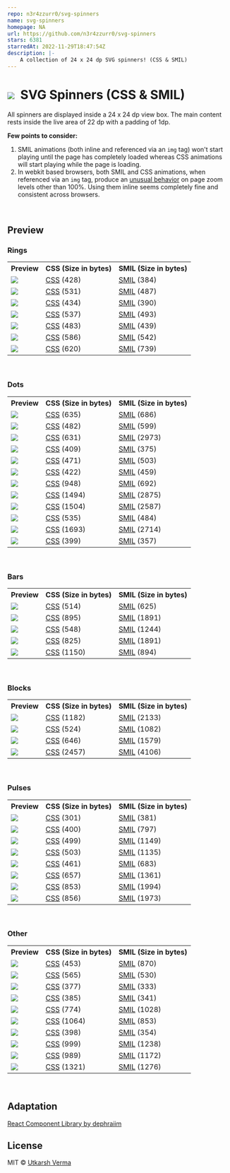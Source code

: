 ```yaml
---
repo: n3r4zzurr0/svg-spinners
name: svg-spinners
homepage: NA
url: https://github.com/n3r4zzurr0/svg-spinners
stars: 6381
starredAt: 2022-11-29T18:47:54Z
description: |-
    A collection of 24 x 24 dp SVG spinners! (CSS & SMIL)
---
```


# <img src="https://raw.githubusercontent.com/n3r4zzurr0/svg-spinners/main/preview/icon-48.gif" valign="middle">&nbsp;&nbsp;SVG Spinners (CSS & SMIL)

All spinners are displayed inside a 24 x 24 dp view box. The main content rests inside the live area of 22 dp with a padding of 1dp.

**Few points to consider:**

1. SMIL animations (both inline and referenced via an `img` tag) won't start playing until the page has completely loaded whereas CSS animations will start playing while the page is loading.
2. In webkit based browsers, both SMIL and CSS animations, when referenced via an `img` tag, produce an [unusual behavior](https://github.com/n3r4zzurr0/svg-spinners/issues/2) on page zoom levels other than 100%. Using them inline seems completely fine and consistent across browsers.

<br />

## Preview

<h3>Rings</h3><table><tr><th>Preview</th><th>CSS (Size in bytes)</th><th>SMIL (Size in bytes)</th></tr><tr><td><picture><source media="(prefers-color-scheme: dark)" srcset="https://raw.githubusercontent.com/n3r4zzurr0/svg-spinners/main/preview/90-ring-white-36.svg"><img src="https://raw.githubusercontent.com/n3r4zzurr0/svg-spinners/main/preview/90-ring-black-36.svg"></picture></td><td><a href="https://github.com/n3r4zzurr0/svg-spinners/blob/main/svg-css/90-ring.svg">CSS</a> (428)</td><td><a href="https://github.com/n3r4zzurr0/svg-spinners/blob/main/svg-smil/90-ring.svg">SMIL</a> (384)</td></tr><tr><td><picture><source media="(prefers-color-scheme: dark)" srcset="https://raw.githubusercontent.com/n3r4zzurr0/svg-spinners/main/preview/90-ring-with-bg-white-36.svg"><img src="https://raw.githubusercontent.com/n3r4zzurr0/svg-spinners/main/preview/90-ring-with-bg-black-36.svg"></picture></td><td><a href="https://github.com/n3r4zzurr0/svg-spinners/blob/main/svg-css/90-ring-with-bg.svg">CSS</a> (531)</td><td><a href="https://github.com/n3r4zzurr0/svg-spinners/blob/main/svg-smil/90-ring-with-bg.svg">SMIL</a> (487)</td></tr><tr><td><picture><source media="(prefers-color-scheme: dark)" srcset="https://raw.githubusercontent.com/n3r4zzurr0/svg-spinners/main/preview/180-ring-white-36.svg"><img src="https://raw.githubusercontent.com/n3r4zzurr0/svg-spinners/main/preview/180-ring-black-36.svg"></picture></td><td><a href="https://github.com/n3r4zzurr0/svg-spinners/blob/main/svg-css/180-ring.svg">CSS</a> (434)</td><td><a href="https://github.com/n3r4zzurr0/svg-spinners/blob/main/svg-smil/180-ring.svg">SMIL</a> (390)</td></tr><tr><td><picture><source media="(prefers-color-scheme: dark)" srcset="https://raw.githubusercontent.com/n3r4zzurr0/svg-spinners/main/preview/180-ring-with-bg-white-36.svg"><img src="https://raw.githubusercontent.com/n3r4zzurr0/svg-spinners/main/preview/180-ring-with-bg-black-36.svg"></picture></td><td><a href="https://github.com/n3r4zzurr0/svg-spinners/blob/main/svg-css/180-ring-with-bg.svg">CSS</a> (537)</td><td><a href="https://github.com/n3r4zzurr0/svg-spinners/blob/main/svg-smil/180-ring-with-bg.svg">SMIL</a> (493)</td></tr><tr><td><picture><source media="(prefers-color-scheme: dark)" srcset="https://raw.githubusercontent.com/n3r4zzurr0/svg-spinners/main/preview/270-ring-white-36.svg"><img src="https://raw.githubusercontent.com/n3r4zzurr0/svg-spinners/main/preview/270-ring-black-36.svg"></picture></td><td><a href="https://github.com/n3r4zzurr0/svg-spinners/blob/main/svg-css/270-ring.svg">CSS</a> (483)</td><td><a href="https://github.com/n3r4zzurr0/svg-spinners/blob/main/svg-smil/270-ring.svg">SMIL</a> (439)</td></tr><tr><td><picture><source media="(prefers-color-scheme: dark)" srcset="https://raw.githubusercontent.com/n3r4zzurr0/svg-spinners/main/preview/270-ring-with-bg-white-36.svg"><img src="https://raw.githubusercontent.com/n3r4zzurr0/svg-spinners/main/preview/270-ring-with-bg-black-36.svg"></picture></td><td><a href="https://github.com/n3r4zzurr0/svg-spinners/blob/main/svg-css/270-ring-with-bg.svg">CSS</a> (586)</td><td><a href="https://github.com/n3r4zzurr0/svg-spinners/blob/main/svg-smil/270-ring-with-bg.svg">SMIL</a> (542)</td></tr><tr><td><picture><source media="(prefers-color-scheme: dark)" srcset="https://raw.githubusercontent.com/n3r4zzurr0/svg-spinners/main/preview/ring-resize-white-36.svg"><img src="https://raw.githubusercontent.com/n3r4zzurr0/svg-spinners/main/preview/ring-resize-black-36.svg"></picture></td><td><a href="https://github.com/n3r4zzurr0/svg-spinners/blob/main/svg-css/ring-resize.svg">CSS</a> (620)</td><td><a href="https://github.com/n3r4zzurr0/svg-spinners/blob/main/svg-smil/ring-resize.svg">SMIL</a> (739)</td></tr></table><br /><h3>Dots</h3><table><tr><th>Preview</th><th>CSS (Size in bytes)</th><th>SMIL (Size in bytes)</th></tr><tr><td><picture><source media="(prefers-color-scheme: dark)" srcset="https://raw.githubusercontent.com/n3r4zzurr0/svg-spinners/main/preview/3-dots-bounce-white-36.svg"><img src="https://raw.githubusercontent.com/n3r4zzurr0/svg-spinners/main/preview/3-dots-bounce-black-36.svg"></picture></td><td><a href="https://github.com/n3r4zzurr0/svg-spinners/blob/main/svg-css/3-dots-bounce.svg">CSS</a> (635)</td><td><a href="https://github.com/n3r4zzurr0/svg-spinners/blob/main/svg-smil/3-dots-bounce.svg">SMIL</a> (686)</td></tr><tr><td><picture><source media="(prefers-color-scheme: dark)" srcset="https://raw.githubusercontent.com/n3r4zzurr0/svg-spinners/main/preview/3-dots-fade-white-36.svg"><img src="https://raw.githubusercontent.com/n3r4zzurr0/svg-spinners/main/preview/3-dots-fade-black-36.svg"></picture></td><td><a href="https://github.com/n3r4zzurr0/svg-spinners/blob/main/svg-css/3-dots-fade.svg">CSS</a> (482)</td><td><a href="https://github.com/n3r4zzurr0/svg-spinners/blob/main/svg-smil/3-dots-fade.svg">SMIL</a> (599)</td></tr><tr><td><picture><source media="(prefers-color-scheme: dark)" srcset="https://raw.githubusercontent.com/n3r4zzurr0/svg-spinners/main/preview/3-dots-move-white-36.svg"><img src="https://raw.githubusercontent.com/n3r4zzurr0/svg-spinners/main/preview/3-dots-move-black-36.svg"></picture></td><td><a href="https://github.com/n3r4zzurr0/svg-spinners/blob/main/svg-css/3-dots-move.svg">CSS</a> (631)</td><td><a href="https://github.com/n3r4zzurr0/svg-spinners/blob/main/svg-smil/3-dots-move.svg">SMIL</a> (2973)</td></tr><tr><td><picture><source media="(prefers-color-scheme: dark)" srcset="https://raw.githubusercontent.com/n3r4zzurr0/svg-spinners/main/preview/3-dots-rotate-white-36.svg"><img src="https://raw.githubusercontent.com/n3r4zzurr0/svg-spinners/main/preview/3-dots-rotate-black-36.svg"></picture></td><td><a href="https://github.com/n3r4zzurr0/svg-spinners/blob/main/svg-css/3-dots-rotate.svg">CSS</a> (409)</td><td><a href="https://github.com/n3r4zzurr0/svg-spinners/blob/main/svg-smil/3-dots-rotate.svg">SMIL</a> (375)</td></tr><tr><td><picture><source media="(prefers-color-scheme: dark)" srcset="https://raw.githubusercontent.com/n3r4zzurr0/svg-spinners/main/preview/3-dots-scale-white-36.svg"><img src="https://raw.githubusercontent.com/n3r4zzurr0/svg-spinners/main/preview/3-dots-scale-black-36.svg"></picture></td><td><a href="https://github.com/n3r4zzurr0/svg-spinners/blob/main/svg-css/3-dots-scale.svg">CSS</a> (471)</td><td><a href="https://github.com/n3r4zzurr0/svg-spinners/blob/main/svg-smil/3-dots-scale.svg">SMIL</a> (503)</td></tr><tr><td><picture><source media="(prefers-color-scheme: dark)" srcset="https://raw.githubusercontent.com/n3r4zzurr0/svg-spinners/main/preview/3-dots-scale-middle-white-36.svg"><img src="https://raw.githubusercontent.com/n3r4zzurr0/svg-spinners/main/preview/3-dots-scale-middle-black-36.svg"></picture></td><td><a href="https://github.com/n3r4zzurr0/svg-spinners/blob/main/svg-css/3-dots-scale-middle.svg">CSS</a> (422)</td><td><a href="https://github.com/n3r4zzurr0/svg-spinners/blob/main/svg-smil/3-dots-scale-middle.svg">SMIL</a> (459)</td></tr><tr><td><picture><source media="(prefers-color-scheme: dark)" srcset="https://raw.githubusercontent.com/n3r4zzurr0/svg-spinners/main/preview/6-dots-rotate-white-36.svg"><img src="https://raw.githubusercontent.com/n3r4zzurr0/svg-spinners/main/preview/6-dots-rotate-black-36.svg"></picture></td><td><a href="https://github.com/n3r4zzurr0/svg-spinners/blob/main/svg-css/6-dots-rotate.svg">CSS</a> (948)</td><td><a href="https://github.com/n3r4zzurr0/svg-spinners/blob/main/svg-smil/6-dots-rotate.svg">SMIL</a> (692)</td></tr><tr><td><picture><source media="(prefers-color-scheme: dark)" srcset="https://raw.githubusercontent.com/n3r4zzurr0/svg-spinners/main/preview/6-dots-scale-white-36.svg"><img src="https://raw.githubusercontent.com/n3r4zzurr0/svg-spinners/main/preview/6-dots-scale-black-36.svg"></picture></td><td><a href="https://github.com/n3r4zzurr0/svg-spinners/blob/main/svg-css/6-dots-scale.svg">CSS</a> (1494)</td><td><a href="https://github.com/n3r4zzurr0/svg-spinners/blob/main/svg-smil/6-dots-scale.svg">SMIL</a> (2875)</td></tr><tr><td><picture><source media="(prefers-color-scheme: dark)" srcset="https://raw.githubusercontent.com/n3r4zzurr0/svg-spinners/main/preview/6-dots-scale-middle-white-36.svg"><img src="https://raw.githubusercontent.com/n3r4zzurr0/svg-spinners/main/preview/6-dots-scale-middle-black-36.svg"></picture></td><td><a href="https://github.com/n3r4zzurr0/svg-spinners/blob/main/svg-css/6-dots-scale-middle.svg">CSS</a> (1504)</td><td><a href="https://github.com/n3r4zzurr0/svg-spinners/blob/main/svg-smil/6-dots-scale-middle.svg">SMIL</a> (2587)</td></tr><tr><td><picture><source media="(prefers-color-scheme: dark)" srcset="https://raw.githubusercontent.com/n3r4zzurr0/svg-spinners/main/preview/8-dots-rotate-white-36.svg"><img src="https://raw.githubusercontent.com/n3r4zzurr0/svg-spinners/main/preview/8-dots-rotate-black-36.svg"></picture></td><td><a href="https://github.com/n3r4zzurr0/svg-spinners/blob/main/svg-css/8-dots-rotate.svg">CSS</a> (535)</td><td><a href="https://github.com/n3r4zzurr0/svg-spinners/blob/main/svg-smil/8-dots-rotate.svg">SMIL</a> (484)</td></tr><tr><td><picture><source media="(prefers-color-scheme: dark)" srcset="https://raw.githubusercontent.com/n3r4zzurr0/svg-spinners/main/preview/12-dots-scale-rotate-white-36.svg"><img src="https://raw.githubusercontent.com/n3r4zzurr0/svg-spinners/main/preview/12-dots-scale-rotate-black-36.svg"></picture></td><td><a href="https://github.com/n3r4zzurr0/svg-spinners/blob/main/svg-css/12-dots-scale-rotate.svg">CSS</a> (1693)</td><td><a href="https://github.com/n3r4zzurr0/svg-spinners/blob/main/svg-smil/12-dots-scale-rotate.svg">SMIL</a> (2714)</td></tr><tr><td><picture><source media="(prefers-color-scheme: dark)" srcset="https://raw.githubusercontent.com/n3r4zzurr0/svg-spinners/main/preview/dot-revolve-white-36.svg"><img src="https://raw.githubusercontent.com/n3r4zzurr0/svg-spinners/main/preview/dot-revolve-black-36.svg"></picture></td><td><a href="https://github.com/n3r4zzurr0/svg-spinners/blob/main/svg-css/dot-revolve.svg">CSS</a> (399)</td><td><a href="https://github.com/n3r4zzurr0/svg-spinners/blob/main/svg-smil/dot-revolve.svg">SMIL</a> (357)</td></tr></table><br /><h3>Bars</h3><table><tr><th>Preview</th><th>CSS (Size in bytes)</th><th>SMIL (Size in bytes)</th></tr><tr><td><picture><source media="(prefers-color-scheme: dark)" srcset="https://raw.githubusercontent.com/n3r4zzurr0/svg-spinners/main/preview/bars-fade-white-36.svg"><img src="https://raw.githubusercontent.com/n3r4zzurr0/svg-spinners/main/preview/bars-fade-black-36.svg"></picture></td><td><a href="https://github.com/n3r4zzurr0/svg-spinners/blob/main/svg-css/bars-fade.svg">CSS</a> (514)</td><td><a href="https://github.com/n3r4zzurr0/svg-spinners/blob/main/svg-smil/bars-fade.svg">SMIL</a> (625)</td></tr><tr><td><picture><source media="(prefers-color-scheme: dark)" srcset="https://raw.githubusercontent.com/n3r4zzurr0/svg-spinners/main/preview/bars-scale-white-36.svg"><img src="https://raw.githubusercontent.com/n3r4zzurr0/svg-spinners/main/preview/bars-scale-black-36.svg"></picture></td><td><a href="https://github.com/n3r4zzurr0/svg-spinners/blob/main/svg-css/bars-scale.svg">CSS</a> (895)</td><td><a href="https://github.com/n3r4zzurr0/svg-spinners/blob/main/svg-smil/bars-scale.svg">SMIL</a> (1891)</td></tr><tr><td><picture><source media="(prefers-color-scheme: dark)" srcset="https://raw.githubusercontent.com/n3r4zzurr0/svg-spinners/main/preview/bars-scale-fade-white-36.svg"><img src="https://raw.githubusercontent.com/n3r4zzurr0/svg-spinners/main/preview/bars-scale-fade-black-36.svg"></picture></td><td><a href="https://github.com/n3r4zzurr0/svg-spinners/blob/main/svg-css/bars-scale-fade.svg">CSS</a> (548)</td><td><a href="https://github.com/n3r4zzurr0/svg-spinners/blob/main/svg-smil/bars-scale-fade.svg">SMIL</a> (1244)</td></tr><tr><td><picture><source media="(prefers-color-scheme: dark)" srcset="https://raw.githubusercontent.com/n3r4zzurr0/svg-spinners/main/preview/bars-scale-middle-white-36.svg"><img src="https://raw.githubusercontent.com/n3r4zzurr0/svg-spinners/main/preview/bars-scale-middle-black-36.svg"></picture></td><td><a href="https://github.com/n3r4zzurr0/svg-spinners/blob/main/svg-css/bars-scale-middle.svg">CSS</a> (825)</td><td><a href="https://github.com/n3r4zzurr0/svg-spinners/blob/main/svg-smil/bars-scale-middle.svg">SMIL</a> (1891)</td></tr><tr><td><picture><source media="(prefers-color-scheme: dark)" srcset="https://raw.githubusercontent.com/n3r4zzurr0/svg-spinners/main/preview/bars-rotate-fade-white-36.svg"><img src="https://raw.githubusercontent.com/n3r4zzurr0/svg-spinners/main/preview/bars-rotate-fade-black-36.svg"></picture></td><td><a href="https://github.com/n3r4zzurr0/svg-spinners/blob/main/svg-css/bars-rotate-fade.svg">CSS</a> (1150)</td><td><a href="https://github.com/n3r4zzurr0/svg-spinners/blob/main/svg-smil/bars-rotate-fade.svg">SMIL</a> (894)</td></tr></table><br /><h3>Blocks</h3><table><tr><th>Preview</th><th>CSS (Size in bytes)</th><th>SMIL (Size in bytes)</th></tr><tr><td><picture><source media="(prefers-color-scheme: dark)" srcset="https://raw.githubusercontent.com/n3r4zzurr0/svg-spinners/main/preview/blocks-scale-white-36.svg"><img src="https://raw.githubusercontent.com/n3r4zzurr0/svg-spinners/main/preview/blocks-scale-black-36.svg"></picture></td><td><a href="https://github.com/n3r4zzurr0/svg-spinners/blob/main/svg-css/blocks-scale.svg">CSS</a> (1182)</td><td><a href="https://github.com/n3r4zzurr0/svg-spinners/blob/main/svg-smil/blocks-scale.svg">SMIL</a> (2133)</td></tr><tr><td><picture><source media="(prefers-color-scheme: dark)" srcset="https://raw.githubusercontent.com/n3r4zzurr0/svg-spinners/main/preview/blocks-shuffle-2-white-36.svg"><img src="https://raw.githubusercontent.com/n3r4zzurr0/svg-spinners/main/preview/blocks-shuffle-2-black-36.svg"></picture></td><td><a href="https://github.com/n3r4zzurr0/svg-spinners/blob/main/svg-css/blocks-shuffle-2.svg">CSS</a> (524)</td><td><a href="https://github.com/n3r4zzurr0/svg-spinners/blob/main/svg-smil/blocks-shuffle-2.svg">SMIL</a> (1082)</td></tr><tr><td><picture><source media="(prefers-color-scheme: dark)" srcset="https://raw.githubusercontent.com/n3r4zzurr0/svg-spinners/main/preview/blocks-shuffle-3-white-36.svg"><img src="https://raw.githubusercontent.com/n3r4zzurr0/svg-spinners/main/preview/blocks-shuffle-3-black-36.svg"></picture></td><td><a href="https://github.com/n3r4zzurr0/svg-spinners/blob/main/svg-css/blocks-shuffle-3.svg">CSS</a> (646)</td><td><a href="https://github.com/n3r4zzurr0/svg-spinners/blob/main/svg-smil/blocks-shuffle-3.svg">SMIL</a> (1579)</td></tr><tr><td><picture><source media="(prefers-color-scheme: dark)" srcset="https://raw.githubusercontent.com/n3r4zzurr0/svg-spinners/main/preview/blocks-wave-white-36.svg"><img src="https://raw.githubusercontent.com/n3r4zzurr0/svg-spinners/main/preview/blocks-wave-black-36.svg"></picture></td><td><a href="https://github.com/n3r4zzurr0/svg-spinners/blob/main/svg-css/blocks-wave.svg">CSS</a> (2457)</td><td><a href="https://github.com/n3r4zzurr0/svg-spinners/blob/main/svg-smil/blocks-wave.svg">SMIL</a> (4106)</td></tr></table><br /><h3>Pulses</h3><table><tr><th>Preview</th><th>CSS (Size in bytes)</th><th>SMIL (Size in bytes)</th></tr><tr><td><picture><source media="(prefers-color-scheme: dark)" srcset="https://raw.githubusercontent.com/n3r4zzurr0/svg-spinners/main/preview/pulse-white-36.svg"><img src="https://raw.githubusercontent.com/n3r4zzurr0/svg-spinners/main/preview/pulse-black-36.svg"></picture></td><td><a href="https://github.com/n3r4zzurr0/svg-spinners/blob/main/svg-css/pulse.svg">CSS</a> (301)</td><td><a href="https://github.com/n3r4zzurr0/svg-spinners/blob/main/svg-smil/pulse.svg">SMIL</a> (381)</td></tr><tr><td><picture><source media="(prefers-color-scheme: dark)" srcset="https://raw.githubusercontent.com/n3r4zzurr0/svg-spinners/main/preview/pulse-2-white-36.svg"><img src="https://raw.githubusercontent.com/n3r4zzurr0/svg-spinners/main/preview/pulse-2-black-36.svg"></picture></td><td><a href="https://github.com/n3r4zzurr0/svg-spinners/blob/main/svg-css/pulse-2.svg">CSS</a> (400)</td><td><a href="https://github.com/n3r4zzurr0/svg-spinners/blob/main/svg-smil/pulse-2.svg">SMIL</a> (797)</td></tr><tr><td><picture><source media="(prefers-color-scheme: dark)" srcset="https://raw.githubusercontent.com/n3r4zzurr0/svg-spinners/main/preview/pulse-3-white-36.svg"><img src="https://raw.githubusercontent.com/n3r4zzurr0/svg-spinners/main/preview/pulse-3-black-36.svg"></picture></td><td><a href="https://github.com/n3r4zzurr0/svg-spinners/blob/main/svg-css/pulse-3.svg">CSS</a> (499)</td><td><a href="https://github.com/n3r4zzurr0/svg-spinners/blob/main/svg-smil/pulse-3.svg">SMIL</a> (1149)</td></tr><tr><td><picture><source media="(prefers-color-scheme: dark)" srcset="https://raw.githubusercontent.com/n3r4zzurr0/svg-spinners/main/preview/pulse-multiple-white-36.svg"><img src="https://raw.githubusercontent.com/n3r4zzurr0/svg-spinners/main/preview/pulse-multiple-black-36.svg"></picture></td><td><a href="https://github.com/n3r4zzurr0/svg-spinners/blob/main/svg-css/pulse-multiple.svg">CSS</a> (503)</td><td><a href="https://github.com/n3r4zzurr0/svg-spinners/blob/main/svg-smil/pulse-multiple.svg">SMIL</a> (1135)</td></tr><tr><td><picture><source media="(prefers-color-scheme: dark)" srcset="https://raw.githubusercontent.com/n3r4zzurr0/svg-spinners/main/preview/pulse-ring-white-36.svg"><img src="https://raw.githubusercontent.com/n3r4zzurr0/svg-spinners/main/preview/pulse-ring-black-36.svg"></picture></td><td><a href="https://github.com/n3r4zzurr0/svg-spinners/blob/main/svg-css/pulse-ring.svg">CSS</a> (461)</td><td><a href="https://github.com/n3r4zzurr0/svg-spinners/blob/main/svg-smil/pulse-ring.svg">SMIL</a> (683)</td></tr><tr><td><picture><source media="(prefers-color-scheme: dark)" srcset="https://raw.githubusercontent.com/n3r4zzurr0/svg-spinners/main/preview/pulse-rings-2-white-36.svg"><img src="https://raw.githubusercontent.com/n3r4zzurr0/svg-spinners/main/preview/pulse-rings-2-black-36.svg"></picture></td><td><a href="https://github.com/n3r4zzurr0/svg-spinners/blob/main/svg-css/pulse-rings-2.svg">CSS</a> (657)</td><td><a href="https://github.com/n3r4zzurr0/svg-spinners/blob/main/svg-smil/pulse-rings-2.svg">SMIL</a> (1361)</td></tr><tr><td><picture><source media="(prefers-color-scheme: dark)" srcset="https://raw.githubusercontent.com/n3r4zzurr0/svg-spinners/main/preview/pulse-rings-3-white-36.svg"><img src="https://raw.githubusercontent.com/n3r4zzurr0/svg-spinners/main/preview/pulse-rings-3-black-36.svg"></picture></td><td><a href="https://github.com/n3r4zzurr0/svg-spinners/blob/main/svg-css/pulse-rings-3.svg">CSS</a> (853)</td><td><a href="https://github.com/n3r4zzurr0/svg-spinners/blob/main/svg-smil/pulse-rings-3.svg">SMIL</a> (1994)</td></tr><tr><td><picture><source media="(prefers-color-scheme: dark)" srcset="https://raw.githubusercontent.com/n3r4zzurr0/svg-spinners/main/preview/pulse-rings-multiple-white-36.svg"><img src="https://raw.githubusercontent.com/n3r4zzurr0/svg-spinners/main/preview/pulse-rings-multiple-black-36.svg"></picture></td><td><a href="https://github.com/n3r4zzurr0/svg-spinners/blob/main/svg-css/pulse-rings-multiple.svg">CSS</a> (856)</td><td><a href="https://github.com/n3r4zzurr0/svg-spinners/blob/main/svg-smil/pulse-rings-multiple.svg">SMIL</a> (1973)</td></tr></table><br /><h3>Other</h3><table><tr><th>Preview</th><th>CSS (Size in bytes)</th><th>SMIL (Size in bytes)</th></tr><tr><td><picture><source media="(prefers-color-scheme: dark)" srcset="https://raw.githubusercontent.com/n3r4zzurr0/svg-spinners/main/preview/bouncing-ball-white-36.svg"><img src="https://raw.githubusercontent.com/n3r4zzurr0/svg-spinners/main/preview/bouncing-ball-black-36.svg"></picture></td><td><a href="https://github.com/n3r4zzurr0/svg-spinners/blob/main/svg-css/bouncing-ball.svg">CSS</a> (453)</td><td><a href="https://github.com/n3r4zzurr0/svg-spinners/blob/main/svg-smil/bouncing-ball.svg">SMIL</a> (870)</td></tr><tr><td><picture><source media="(prefers-color-scheme: dark)" srcset="https://raw.githubusercontent.com/n3r4zzurr0/svg-spinners/main/preview/clock-white-36.svg"><img src="https://raw.githubusercontent.com/n3r4zzurr0/svg-spinners/main/preview/clock-black-36.svg"></picture></td><td><a href="https://github.com/n3r4zzurr0/svg-spinners/blob/main/svg-css/clock.svg">CSS</a> (565)</td><td><a href="https://github.com/n3r4zzurr0/svg-spinners/blob/main/svg-smil/clock.svg">SMIL</a> (530)</td></tr><tr><td><picture><source media="(prefers-color-scheme: dark)" srcset="https://raw.githubusercontent.com/n3r4zzurr0/svg-spinners/main/preview/eclipse-white-36.svg"><img src="https://raw.githubusercontent.com/n3r4zzurr0/svg-spinners/main/preview/eclipse-black-36.svg"></picture></td><td><a href="https://github.com/n3r4zzurr0/svg-spinners/blob/main/svg-css/eclipse.svg">CSS</a> (377)</td><td><a href="https://github.com/n3r4zzurr0/svg-spinners/blob/main/svg-smil/eclipse.svg">SMIL</a> (333)</td></tr><tr><td><picture><source media="(prefers-color-scheme: dark)" srcset="https://raw.githubusercontent.com/n3r4zzurr0/svg-spinners/main/preview/eclipse-half-white-36.svg"><img src="https://raw.githubusercontent.com/n3r4zzurr0/svg-spinners/main/preview/eclipse-half-black-36.svg"></picture></td><td><a href="https://github.com/n3r4zzurr0/svg-spinners/blob/main/svg-css/eclipse-half.svg">CSS</a> (385)</td><td><a href="https://github.com/n3r4zzurr0/svg-spinners/blob/main/svg-smil/eclipse-half.svg">SMIL</a> (341)</td></tr><tr><td><picture><source media="(prefers-color-scheme: dark)" srcset="https://raw.githubusercontent.com/n3r4zzurr0/svg-spinners/main/preview/gooey-balls-1-white-36.svg"><img src="https://raw.githubusercontent.com/n3r4zzurr0/svg-spinners/main/preview/gooey-balls-1-black-36.svg"></picture></td><td><a href="https://github.com/n3r4zzurr0/svg-spinners/blob/main/svg-css/gooey-balls-1.svg">CSS</a> (774)</td><td><a href="https://github.com/n3r4zzurr0/svg-spinners/blob/main/svg-smil/gooey-balls-1.svg">SMIL</a> (1028)</td></tr><tr><td><picture><source media="(prefers-color-scheme: dark)" srcset="https://raw.githubusercontent.com/n3r4zzurr0/svg-spinners/main/preview/gooey-balls-2-white-36.svg"><img src="https://raw.githubusercontent.com/n3r4zzurr0/svg-spinners/main/preview/gooey-balls-2-black-36.svg"></picture></td><td><a href="https://github.com/n3r4zzurr0/svg-spinners/blob/main/svg-css/gooey-balls-2.svg">CSS</a> (1064)</td><td><a href="https://github.com/n3r4zzurr0/svg-spinners/blob/main/svg-smil/gooey-balls-2.svg">SMIL</a> (853)</td></tr><tr><td><picture><source media="(prefers-color-scheme: dark)" srcset="https://raw.githubusercontent.com/n3r4zzurr0/svg-spinners/main/preview/tadpole-white-36.svg"><img src="https://raw.githubusercontent.com/n3r4zzurr0/svg-spinners/main/preview/tadpole-black-36.svg"></picture></td><td><a href="https://github.com/n3r4zzurr0/svg-spinners/blob/main/svg-css/tadpole.svg">CSS</a> (398)</td><td><a href="https://github.com/n3r4zzurr0/svg-spinners/blob/main/svg-smil/tadpole.svg">SMIL</a> (354)</td></tr><tr><td><picture><source media="(prefers-color-scheme: dark)" srcset="https://raw.githubusercontent.com/n3r4zzurr0/svg-spinners/main/preview/wifi-white-36.svg"><img src="https://raw.githubusercontent.com/n3r4zzurr0/svg-spinners/main/preview/wifi-black-36.svg"></picture></td><td><a href="https://github.com/n3r4zzurr0/svg-spinners/blob/main/svg-css/wifi.svg">CSS</a> (999)</td><td><a href="https://github.com/n3r4zzurr0/svg-spinners/blob/main/svg-smil/wifi.svg">SMIL</a> (1238)</td></tr><tr><td><picture><source media="(prefers-color-scheme: dark)" srcset="https://raw.githubusercontent.com/n3r4zzurr0/svg-spinners/main/preview/wifi-fade-white-36.svg"><img src="https://raw.githubusercontent.com/n3r4zzurr0/svg-spinners/main/preview/wifi-fade-black-36.svg"></picture></td><td><a href="https://github.com/n3r4zzurr0/svg-spinners/blob/main/svg-css/wifi-fade.svg">CSS</a> (989)</td><td><a href="https://github.com/n3r4zzurr0/svg-spinners/blob/main/svg-smil/wifi-fade.svg">SMIL</a> (1172)</td></tr><tr><td><picture><source media="(prefers-color-scheme: dark)" srcset="https://raw.githubusercontent.com/n3r4zzurr0/svg-spinners/main/preview/wind-toy-white-36.svg"><img src="https://raw.githubusercontent.com/n3r4zzurr0/svg-spinners/main/preview/wind-toy-black-36.svg"></picture></td><td><a href="https://github.com/n3r4zzurr0/svg-spinners/blob/main/svg-css/wind-toy.svg">CSS</a> (1321)</td><td><a href="https://github.com/n3r4zzurr0/svg-spinners/blob/main/svg-smil/wind-toy.svg">SMIL</a> (1276)</td></tr></table><br />

## Adaptation

[React Component Library by dephraiim](https://github.com/dephraiim/react-svg-spinners)

## License

MIT © [Utkarsh Verma](https://github.com/n3r4zzurr0)

